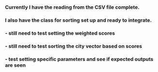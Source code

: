 ### Currently I have the reading from the CSV file complete. 
### I also have the class for sorting set up and ready to integrate.

### - still need to test setting the weighted scores

### - still need to test sorting the city vector based on scores

### - test setting specific parameters and see if expected outputs are seen
